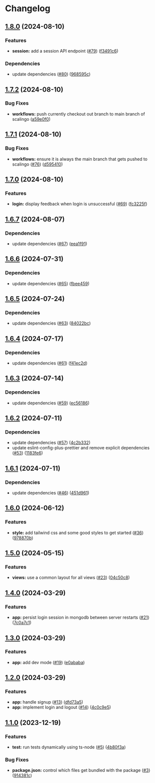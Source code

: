 # Changelog

## [1.8.0](https://github.com/aimeerivers/watchthis-user-service/compare/v1.7.2...v1.8.0) (2024-08-10)


### Features

* **session:** add a session API endpoint ([#79](https://github.com/aimeerivers/watchthis-user-service/issues/79)) ([f3491c6](https://github.com/aimeerivers/watchthis-user-service/commit/f3491c654b87055968b3b80a41f9ebccbb4a952c))


### Dependencies

* update dependencies ([#80](https://github.com/aimeerivers/watchthis-user-service/issues/80)) ([968595c](https://github.com/aimeerivers/watchthis-user-service/commit/968595cdee949ba06a853c695016ef04d8670953))

## [1.7.2](https://github.com/aimeerivers/watchthis-user-service/compare/v1.7.1...v1.7.2) (2024-08-10)


### Bug Fixes

* **workflows:** push currently checkout out branch to main branch of scalingo ([a59e0f0](https://github.com/aimeerivers/watchthis-user-service/commit/a59e0f0923a4dc75d771239a84f421c64f43d595))

## [1.7.1](https://github.com/aimeerivers/watchthis-user-service/compare/v1.7.0...v1.7.1) (2024-08-10)


### Bug Fixes

* **workflows:** ensure it is always the main branch that gets pushed to scalingo ([#76](https://github.com/aimeerivers/watchthis-user-service/issues/76)) ([d595410](https://github.com/aimeerivers/watchthis-user-service/commit/d595410ada9f04dcb54610076f63c5326a79b6fc))

## [1.7.0](https://github.com/aimeerivers/watchthis-user-service/compare/v1.6.7...v1.7.0) (2024-08-10)


### Features

* **login:** display feedback when login is unsuccessful ([#69](https://github.com/aimeerivers/watchthis-user-service/issues/69)) ([fc3225f](https://github.com/aimeerivers/watchthis-user-service/commit/fc3225f3928743af1ce997fa689cc94def4f378e))

## [1.6.7](https://github.com/aimeerivers/watchthis-user-service/compare/v1.6.6...v1.6.7) (2024-08-07)


### Dependencies

* update dependencies ([#67](https://github.com/aimeerivers/watchthis-user-service/issues/67)) ([eea1f91](https://github.com/aimeerivers/watchthis-user-service/commit/eea1f91f3d7872e861d12b523296180fc6931458))

## [1.6.6](https://github.com/aimeerivers/watchthis-user-service/compare/v1.6.5...v1.6.6) (2024-07-31)


### Dependencies

* update dependencies ([#65](https://github.com/aimeerivers/watchthis-user-service/issues/65)) ([fbee459](https://github.com/aimeerivers/watchthis-user-service/commit/fbee45923a38901f502892288ba1e629e4931c2b))

## [1.6.5](https://github.com/aimeerivers/watchthis-user-service/compare/v1.6.4...v1.6.5) (2024-07-24)


### Dependencies

* update dependencies ([#63](https://github.com/aimeerivers/watchthis-user-service/issues/63)) ([84022bc](https://github.com/aimeerivers/watchthis-user-service/commit/84022bc62b0dd7088858e502aa066e0c1671e0aa))

## [1.6.4](https://github.com/aimeerivers/watchthis-user-service/compare/v1.6.3...v1.6.4) (2024-07-17)


### Dependencies

* update dependencies ([#61](https://github.com/aimeerivers/watchthis-user-service/issues/61)) ([f41ec2d](https://github.com/aimeerivers/watchthis-user-service/commit/f41ec2d9f41fd5d0cd77238ca6d4bbabef34ed05))

## [1.6.3](https://github.com/aimeerivers/watchthis-user-service/compare/v1.6.2...v1.6.3) (2024-07-14)


### Dependencies

* update dependencies ([#59](https://github.com/aimeerivers/watchthis-user-service/issues/59)) ([ec56186](https://github.com/aimeerivers/watchthis-user-service/commit/ec5618611fb5b9068ad7782f6cbdd74d12ec3943))

## [1.6.2](https://github.com/aimeerivers/watchthis-user-service/compare/v1.6.1...v1.6.2) (2024-07-11)


### Dependencies

* update dependencies ([#57](https://github.com/aimeerivers/watchthis-user-service/issues/57)) ([4c2b332](https://github.com/aimeerivers/watchthis-user-service/commit/4c2b3326de39de06d065ef08b476fb116fa37f4b))
* update eslint-config-plus-prettier and remove explicit dependencies ([#53](https://github.com/aimeerivers/watchthis-user-service/issues/53)) ([1183fe6](https://github.com/aimeerivers/watchthis-user-service/commit/1183fe68f8a0db34fbbef571cdb2a5c659f8631c))

## [1.6.1](https://github.com/aimeerivers/watchthis-user-service/compare/v1.6.0...v1.6.1) (2024-07-11)


### Dependencies

* update dependencies ([#46](https://github.com/aimeerivers/watchthis-user-service/issues/46)) ([451d961](https://github.com/aimeerivers/watchthis-user-service/commit/451d9619aa2f0c0c5550ee47fd1beb755154f6f2))

## [1.6.0](https://github.com/aimeerivers/watchthis-user-service/compare/v1.5.0...v1.6.0) (2024-06-12)


### Features

* **style:** add tailwind css and some good styles to get started ([#36](https://github.com/aimeerivers/watchthis-user-service/issues/36)) ([978870b](https://github.com/aimeerivers/watchthis-user-service/commit/978870b7bc85b27afc5a4785d8d0913db94bd5da))

## [1.5.0](https://github.com/aimeerivers/watchthis-user-service/compare/v1.4.0...v1.5.0) (2024-05-15)


### Features

* **views:** use a common layout for all views ([#23](https://github.com/aimeerivers/watchthis-user-service/issues/23)) ([04c50c8](https://github.com/aimeerivers/watchthis-user-service/commit/04c50c814ce6e998778cd1dc65e2e67e412afc6d))

## [1.4.0](https://github.com/aimeerivers/watchthis-user-service/compare/v1.3.0...v1.4.0) (2024-03-29)


### Features

* **app:** persist login session in mongodb between server restarts ([#21](https://github.com/aimeerivers/watchthis-user-service/issues/21)) ([7c0a7c1](https://github.com/aimeerivers/watchthis-user-service/commit/7c0a7c14398f29c8255ab470e7cfdaef3c8b5bbd))

## [1.3.0](https://github.com/aimeerivers/watchthis-user-service/compare/v1.2.0...v1.3.0) (2024-03-29)


### Features

* **app:** add dev mode ([#19](https://github.com/aimeerivers/watchthis-user-service/issues/19)) ([e0ababa](https://github.com/aimeerivers/watchthis-user-service/commit/e0ababa2e0614021c5342856fa4d5db6577bac40))

## [1.2.0](https://github.com/aimeerivers/watchthis-user-service/compare/v1.1.0...v1.2.0) (2024-03-29)


### Features

* **app:** handle signup ([#13](https://github.com/aimeerivers/watchthis-user-service/issues/13)) ([dfd73a5](https://github.com/aimeerivers/watchthis-user-service/commit/dfd73a5c177a538544b6d5d0829c8211dd1aba7c))
* **app:** implement login and logout ([#14](https://github.com/aimeerivers/watchthis-user-service/issues/14)) ([4c0c9e5](https://github.com/aimeerivers/watchthis-user-service/commit/4c0c9e56aff4e7872800e58fea79bd3f55267589))

## [1.1.0](https://github.com/aimeerivers/watchthis-user-service/compare/v1.0.0...v1.1.0) (2023-12-19)


### Features

* **test:** run tests dynamically using ts-node ([#5](https://github.com/aimeerivers/watchthis-user-service/issues/5)) ([4b80f3a](https://github.com/aimeerivers/watchthis-user-service/commit/4b80f3a8458d84ea784c192767f40ddac228d87e))


### Bug Fixes

* **package.json:** control which files get bundled with the package ([#3](https://github.com/aimeerivers/watchthis-user-service/issues/3)) ([914381c](https://github.com/aimeerivers/watchthis-user-service/commit/914381cec064a67efcb1e55588e7530003079664))
